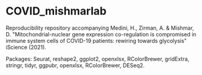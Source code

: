 # COVID_mishmarlab
Reproducibility repository accompanying Medini, H., Zirman, A. &amp; Mishmar, D. "Mitochondrial-nuclear gene expression co-regulation is compromised in immune system cells of COVID-19 patients: rewiring towards glycolysis"  iScience (2021).

Packages:
Seurat, reshape2, ggplot2, openxlsx, RColorBrewer, gridExtra, stringr, tidyr, ggpubr, openxlsx, RColorBrewer, DESeq2.

